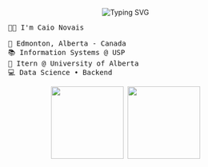 <!-- Welcome to my profile code :) -->

<!-- Hi there text -->

<div align="center" >

![Typing SVG](https://readme-typing-svg.demolab.com?font=Fira+Code&weight=500&size=33&pause=1000&color=AE81CE&center=true&vCenter=true&repeat=true&random=false&width=435&lines=Hi+there!+%F0%9F%91%8B)

</div>
<!-- Introduction -->

<pre>
  👩‍💻 I'm Caio Novais

  📍 Edmonton, Alberta - Canada
  📚 Information Systems @ USP
  💼 Itern @ University of Alberta
  💻 Data Science • Backend 
</pre>


<!-- Stats -->
<div align="center" >
<pre>
<img height="145px" src="https://github-readme-stats.vercel.app/api/top-langs/?username=caionovaiss&layout=compact&langs_count=8&theme=material-palenight&hide_border=true"/> <img height="145px" src="https://github-readme-stats.vercel.app/api?username=caionovaiss&theme=material-palenight&hide_border=true&include_all_commits=false&count_private=false"/>
</pre>
</div>


<!-- Hyperlinks -->

<div align="right" >
  


</div>
